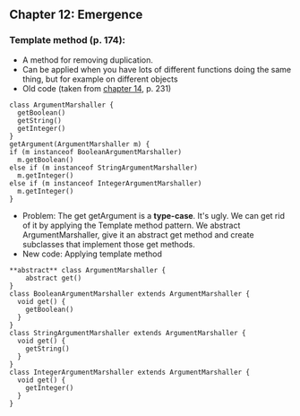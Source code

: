## Chapter 12: Emergence 

### Template method (p. 174):
  * A method for removing duplication. 
  * Can be applied when you have lots of different functions doing the same thing, but for example on different objects
  * Old code (taken from [chapter 14](https://github.com/seblexis/notes/new/master/clean_code/chapter14.md), p. 231)  
  ```
class ArgumentMarshaller {
    getBoolean()
    getString()
    getInteger()
  }
getArgument(ArgumentMarshaller m) {
  if (m instanceof BooleanArgumentMarshaller)
    m.getBoolean()
  else if (m instanceof StringArgumentMarshaller)
    m.getInteger()
  else if (m instanceof IntegerArgumentMarshaller)
    m.getInteger()
}
  ```  
  * Problem: The get getArgument is a **type-case**. It's ugly. We can get rid of it by applying the Template method pattern. We abstract
    ArgumentMarshaller, give it an abstract get method and create subclasses that implement those get methods.
  * New code: Applying template method
  ```
  **abstract** class ArgumentMarshaller {
      abstract get()
  }
  class BooleanArgumentMarshaller extends ArgumentMarshaller {
    void get() {
      getBoolean()
    }
  }
  class StringArgumentMarshaller extends ArgumentMarshaller {
    void get() {
      getString()
    }
  }
  class IntegerArgumentMarshaller extends ArgumentMarshaller {
    void get() {
      getInteger()
    }
  }
  ```
